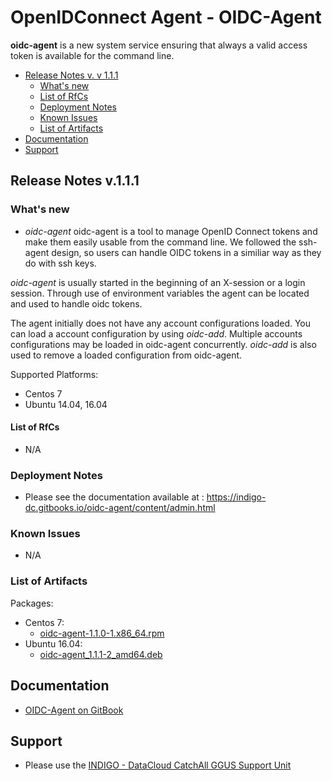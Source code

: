 # OpenIDConnect Agent - OIDC-Agent

**oidc-agent** is a new system service ensuring that always a valid access token is available for
the command line.

<!--
## Summary:
* Updates
  * [TTS v. 1.2.0](https://indigo-dc.gitbooks.io/indigo-datacloud-releases/content/indigo2/fifth_update_of_indigo-2.html#tts)
  -->


* [Release Notes v. v 1.1.1](#id1)
  * [What's new](#id2)
  * [List of RfCs](#id3)
  * [Deployment Notes](#id4)
  * [Known Issues](#id5)
  * [List of Artifacts](#id7)
* [Documentation](#id6)
* [Support](#id8)


<a id="id1"></a>
## Release Notes v.1.1.1

<a id="id2"></a>
### What's new

* *oidc-agent* oidc-agent is a tool to manage OpenID Connect tokens and make them easily usable 
from the command line. We followed the ssh-agent design, so users can handle OIDC tokens in a similiar
way as they do with ssh keys.

*oidc-agent* is usually started in the beginning of an X-session or a login session. Through use of 
environment variables the agent can be located and used to handle oidc tokens.

The agent initially does not have any account configurations loaded. You can load a account configuration 
by using *oidc-add*. Multiple accounts configurations may be loaded in oidc-agent concurrently. *oidc-add* is also 
used to remove a loaded configuration from oidc-agent.

Supported Platforms:
* Centos 7
* Ubuntu 14.04, 16.04

<a id="id3"></a>
#### List of RfCs 

* N/A

<a id="id4"></a>
### Deployment Notes

* Please see the documentation available at : https://indigo-dc.gitbooks.io/oidc-agent/content/admin.html


<a id="id5"></a>
### Known Issues

* N/A

<a id="id7"></a>
### List of Artifacts

Packages:
* Centos 7: 
  * [oidc-agent-1.1.0-1.x86_64.rpm](http://repo.indigo-datacloud.eu/repository/indigo/2/centos7/x86_64/updates/oidc-agent-1.1.0-1.x86_64.rpm)
* Ubuntu 16.04: 
  * [oidc-agent_1.1.1-2_amd64.deb](http://repo.indigo-datacloud.eu/repository/indigo/2/ubuntu/dists/xenial-updates/main/binary-amd64/oidc-agent_1.1.1-2_amd64.deb)

<a id="id6"></a>
## Documentation

* [OIDC-Agent on GitBook](https://indigo-dc.gitbooks.io/oidc-agent/content/)

<a id="id8"></a>
## Support

* Please use the [INDIGO - DataCloud CatchAll GGUS Support Unit](https://wiki.egi.eu/wiki/GGUS:INDIGO_DataCloud_Catch-all_FAQ)

